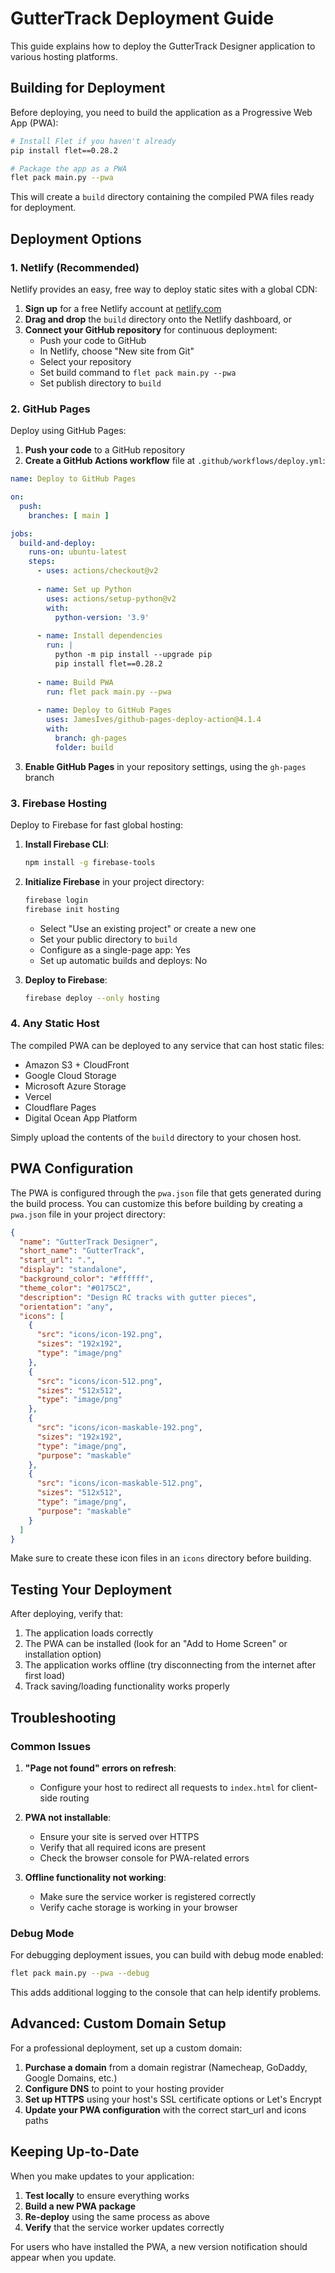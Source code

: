 # GutterTrack Deployment Guide

This guide explains how to deploy the GutterTrack Designer application to various hosting platforms.

## Building for Deployment

Before deploying, you need to build the application as a Progressive Web App (PWA):

```bash
# Install Flet if you haven't already
pip install flet==0.28.2

# Package the app as a PWA
flet pack main.py --pwa
```

This will create a `build` directory containing the compiled PWA files ready for deployment.

## Deployment Options

### 1. Netlify (Recommended)

Netlify provides an easy, free way to deploy static sites with a global CDN:

1. **Sign up** for a free Netlify account at [netlify.com](https://www.netlify.com/)
2. **Drag and drop** the `build` directory onto the Netlify dashboard, or
3. **Connect your GitHub repository** for continuous deployment:
   - Push your code to GitHub
   - In Netlify, choose "New site from Git"
   - Select your repository
   - Set build command to `flet pack main.py --pwa`
   - Set publish directory to `build`

### 2. GitHub Pages

Deploy using GitHub Pages:

1. **Push your code** to a GitHub repository
2. **Create a GitHub Actions workflow** file at `.github/workflows/deploy.yml`:

```yaml
name: Deploy to GitHub Pages

on:
  push:
    branches: [ main ]

jobs:
  build-and-deploy:
    runs-on: ubuntu-latest
    steps:
      - uses: actions/checkout@v2
      
      - name: Set up Python
        uses: actions/setup-python@v2
        with:
          python-version: '3.9'
          
      - name: Install dependencies
        run: |
          python -m pip install --upgrade pip
          pip install flet==0.28.2
          
      - name: Build PWA
        run: flet pack main.py --pwa
        
      - name: Deploy to GitHub Pages
        uses: JamesIves/github-pages-deploy-action@4.1.4
        with:
          branch: gh-pages
          folder: build
```

3. **Enable GitHub Pages** in your repository settings, using the `gh-pages` branch

### 3. Firebase Hosting

Deploy to Firebase for fast global hosting:

1. **Install Firebase CLI**:
   ```bash
   npm install -g firebase-tools
   ```

2. **Initialize Firebase** in your project directory:
   ```bash
   firebase login
   firebase init hosting
   ```
   - Select "Use an existing project" or create a new one
   - Set your public directory to `build`
   - Configure as a single-page app: Yes
   - Set up automatic builds and deploys: No

3. **Deploy to Firebase**:
   ```bash
   firebase deploy --only hosting
   ```

### 4. Any Static Host

The compiled PWA can be deployed to any service that can host static files:

- Amazon S3 + CloudFront
- Google Cloud Storage
- Microsoft Azure Storage
- Vercel
- Cloudflare Pages
- Digital Ocean App Platform

Simply upload the contents of the `build` directory to your chosen host.

## PWA Configuration

The PWA is configured through the `pwa.json` file that gets generated during the build process. You can customize this before building by creating a `pwa.json` file in your project directory:

```json
{
  "name": "GutterTrack Designer",
  "short_name": "GutterTrack",
  "start_url": ".",
  "display": "standalone",
  "background_color": "#ffffff",
  "theme_color": "#0175C2",
  "description": "Design RC tracks with gutter pieces",
  "orientation": "any",
  "icons": [
    {
      "src": "icons/icon-192.png",
      "sizes": "192x192",
      "type": "image/png"
    },
    {
      "src": "icons/icon-512.png",
      "sizes": "512x512",
      "type": "image/png"
    },
    {
      "src": "icons/icon-maskable-192.png",
      "sizes": "192x192",
      "type": "image/png",
      "purpose": "maskable"
    },
    {
      "src": "icons/icon-maskable-512.png",
      "sizes": "512x512",
      "type": "image/png",
      "purpose": "maskable"
    }
  ]
}
```

Make sure to create these icon files in an `icons` directory before building.

## Testing Your Deployment

After deploying, verify that:

1. The application loads correctly
2. The PWA can be installed (look for an "Add to Home Screen" or installation option)
3. The application works offline (try disconnecting from the internet after first load)
4. Track saving/loading functionality works properly

## Troubleshooting

### Common Issues

1. **"Page not found" errors on refresh**:
   - Configure your host to redirect all requests to `index.html` for client-side routing

2. **PWA not installable**:
   - Ensure your site is served over HTTPS
   - Verify that all required icons are present
   - Check the browser console for PWA-related errors

3. **Offline functionality not working**:
   - Make sure the service worker is registered correctly
   - Verify cache storage is working in your browser

### Debug Mode

For debugging deployment issues, you can build with debug mode enabled:

```bash
flet pack main.py --pwa --debug
```

This adds additional logging to the console that can help identify problems.

## Advanced: Custom Domain Setup

For a professional deployment, set up a custom domain:

1. **Purchase a domain** from a domain registrar (Namecheap, GoDaddy, Google Domains, etc.)
2. **Configure DNS** to point to your hosting provider
3. **Set up HTTPS** using your host's SSL certificate options or Let's Encrypt
4. **Update your PWA configuration** with the correct start_url and icons paths

## Keeping Up-to-Date

When you make updates to your application:

1. **Test locally** to ensure everything works
2. **Build a new PWA package**
3. **Re-deploy** using the same process as above
4. **Verify** that the service worker updates correctly

For users who have installed the PWA, a new version notification should appear when you update.
